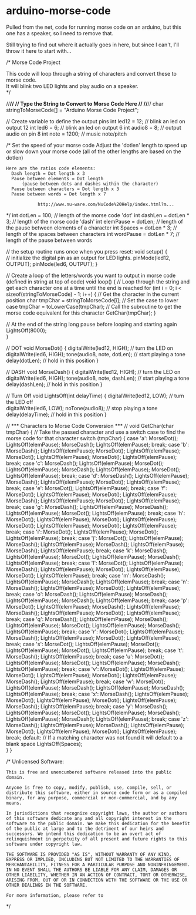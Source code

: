 # arduino-morse-code
Pulled from the net, code for running morse code on an arduino, but this one has a speaker, so I need to remove that.

Still trying to find out where it actually goes in here, but since I can't, I'll throw it here to start with...

/*
  Morse Code Project
  
  This code will loop through a string of characters and convert these to morse code.  
  It will blink two LED lights and play audio on a speaker.  
 */
 
 
//**************************************************//
//   Type the String to Convert to Morse Code Here  //
//**************************************************//
char stringToMorseCode[] = "Arduino Morse Code Project";

// Create variable to define the output pins
int led12 = 12;      // blink an led on output 12
int led6 = 6;        // blink an led on output 6
int audio8 = 8;      // output audio on pin 8
int note = 1200;      // music note/pitch

/*
	Set the speed of your morse code
	Adjust the 'dotlen' length to speed up or slow down your morse code
		(all of the other lengths are based on the dotlen)

	Here are the ratios code elements:
	  Dash length = Dot length x 3
	  Pause between elements = Dot length
		  (pause between dots and dashes within the character)
	  Pause between characters = Dot length x 3
	  Pause between words = Dot length x 7
  
				http://www.nu-ware.com/NuCode%20Help/index.html?m...
*/
int dotLen = 100;     // length of the morse code 'dot'
int dashLen = dotLen * 3;    // length of the morse code 'dash'
int elemPause = dotLen;  // length of the pause between elements of a character
int Spaces = dotLen * 3;     // length of the spaces between characters
int wordPause = dotLen * 7;  // length of the pause between words

// the setup routine runs once when you press reset:
void setup() {                
  // initialize the digital pin as an output for LED lights.
  pinMode(led12, OUTPUT); 
  pinMode(led6, OUTPUT); 
}

// Create a loop of the letters/words you want to output in morse code (defined in string at top of code)
void loop()
{ 
  // Loop through the string and get each character one at a time until the end is reached
  for (int i = 0; i < sizeof(stringToMorseCode) - 1; i++)
  {
    // Get the character in the current position
	char tmpChar = stringToMorseCode[i];
	// Set the case to lower case
	tmpChar = toLowerCase(tmpChar);
	// Call the subroutine to get the morse code equivalent for this character
	GetChar(tmpChar);
  }
  
  // At the end of the string long pause before looping and starting again
  LightsOff(8000);			
}

// DOT
void MorseDot()
{
  digitalWrite(led12, HIGH);  	// turn the LED on 
  digitalWrite(led6, HIGH); 
  tone(audio8, note, dotLen);	// start playing a tone
  delay(dotLen);             	// hold in this position
}

// DASH
void MorseDash()
{
  digitalWrite(led12, HIGH);  	// turn the LED on 
  digitalWrite(led6, HIGH);
  tone(audio8, note, dashLen);	// start playing a tone
  delay(dashLen);               // hold in this position
}

// Turn Off
void LightsOff(int delayTime)
{
  digitalWrite(led12, LOW);    	// turn the LED off  	
  digitalWrite(led6, LOW);
  noTone(audio8);	       	   	// stop playing a tone
  delay(delayTime);            	// hold in this position
}

// *** Characters to Morse Code Conversion *** //
void GetChar(char tmpChar)
{
	// Take the passed character and use a switch case to find the morse code for that character
	switch (tmpChar) {
	  case 'a':	
		MorseDot();
		LightsOff(elemPause);
		MorseDash();
		LightsOff(elemPause);
		break;
	  case 'b':
		MorseDash();
		LightsOff(elemPause);
		MorseDot();
		LightsOff(elemPause);
		MorseDot();
		LightsOff(elemPause);
		MorseDot();
		LightsOff(elemPause);
		break;
	  case 'c':
	    MorseDash();
		LightsOff(elemPause);
		MorseDot();
		LightsOff(elemPause);
		MorseDash();
		LightsOff(elemPause);
		MorseDot();
		LightsOff(elemPause);
		break;
	  case 'd':
		MorseDash();
		LightsOff(elemPause);
		MorseDash();
		LightsOff(elemPause);
		MorseDot();
		LightsOff(elemPause);
		break;
	  case 'e':
		MorseDot();
		LightsOff(elemPause);
		break;
	  case 'f':
	    MorseDot();
		LightsOff(elemPause);
		MorseDot();
		LightsOff(elemPause);
		MorseDash();
		LightsOff(elemPause);
		MorseDot();
		LightsOff(elemPause);
		break;
	  case 'g':
		MorseDash();
		LightsOff(elemPause);
		MorseDash();
		LightsOff(elemPause);
		MorseDot();
		LightsOff(elemPause);
		break;
	  case 'h':
	    MorseDot();
		LightsOff(elemPause);
		MorseDot();
		LightsOff(elemPause);
		MorseDot();
		LightsOff(elemPause);
		MorseDot();
		LightsOff(elemPause);
		break;
	  case 'i':
	    MorseDot();
		LightsOff(elemPause);
		MorseDot();
		LightsOff(elemPause);
		break;
	  case 'j':
	    MorseDot();
		LightsOff(elemPause);
		MorseDash();
		LightsOff(elemPause);
		MorseDash();
		LightsOff(elemPause);
		MorseDash();
		LightsOff(elemPause);
		break;
      case 'k':
	    MorseDash();
		LightsOff(elemPause);
		MorseDot();
		LightsOff(elemPause);
		MorseDash();
		LightsOff(elemPause);
		break;
	  case 'l':
	    MorseDot();
		LightsOff(elemPause);
		MorseDash();
		LightsOff(elemPause);
		MorseDot();
		LightsOff(elemPause);
		MorseDot();
		LightsOff(elemPause);
		break;
      case 'm':
	    MorseDash();
		LightsOff(elemPause);
		MorseDash();
		LightsOff(elemPause);
		break;
	  case 'n':
	    MorseDash();
		LightsOff(elemPause);
		MorseDot();
		LightsOff(elemPause);
		break;
	  case 'o':
	    MorseDash();
		LightsOff(elemPause);
		MorseDash();
		LightsOff(elemPause);
		MorseDash();
		LightsOff(elemPause);
		break;
	  case 'p':
	    MorseDot();
		LightsOff(elemPause);
		MorseDash();
		LightsOff(elemPause);
		MorseDash();
		LightsOff(elemPause);
		MorseDot();
		LightsOff(elemPause);
		break;
	  case 'q':
	    MorseDash();
		LightsOff(elemPause);
		MorseDash();
		LightsOff(elemPause);
		MorseDot();
		LightsOff(elemPause);
		MorseDash();
		LightsOff(elemPause);
		break;
	  case 'r':
	    MorseDot();
		LightsOff(elemPause);
		MorseDash();
		LightsOff(elemPause);
		MorseDot();
		LightsOff(elemPause);
		break;
	  case 's':
	    MorseDot();
		LightsOff(elemPause);
		MorseDot();
		LightsOff(elemPause);
		MorseDot();
		LightsOff(elemPause);
		break;
	  case 't':
	    MorseDash();
		LightsOff(elemPause);
		break;
	  case 'u':
	    MorseDot();
		LightsOff(elemPause);
		MorseDot();
		LightsOff(elemPause);
		MorseDash();
		LightsOff(elemPause);
		break;
	  case 'v':
	    MorseDot();
		LightsOff(elemPause);
		MorseDot();
		LightsOff(elemPause);
		MorseDot();
		LightsOff(elemPause);
		MorseDash();
		LightsOff(elemPause);
		break;
	  case 'w':
	    MorseDot();
		LightsOff(elemPause);
		MorseDash();
		LightsOff(elemPause);
		MorseDash();
		LightsOff(elemPause);
		break;
	  case 'x':
	    MorseDash();
		LightsOff(elemPause);
		MorseDot();
		LightsOff(elemPause);
		MorseDot();
		LightsOff(elemPause);
		MorseDash();
		LightsOff(elemPause);
		break;
	  case 'y':
	    MorseDash();
		LightsOff(elemPause);
		MorseDot();
		LightsOff(elemPause);
		MorseDash();
		LightsOff(elemPause);
		MorseDash();
		LightsOff(elemPause);
		break;
	  case 'z':
	    MorseDash();
		LightsOff(elemPause);
		MorseDash();
		LightsOff(elemPause);
		MorseDot();
		LightsOff(elemPause);
		MorseDot();
		LightsOff(elemPause);
		break;
	  default: 
		// If a matching character was not found it will default to a blank space
		LightsOff(Spaces);			
	}
}

/* 
	Unlicensed Software:
	
	This is free and unencumbered software released into the public domain.

	Anyone is free to copy, modify, publish, use, compile, sell, or
	distribute this software, either in source code form or as a compiled
	binary, for any purpose, commercial or non-commercial, and by any
	means.

	In jurisdictions that recognize copyright laws, the author or authors
	of this software dedicate any and all copyright interest in the
	software to the public domain. We make this dedication for the benefit
	of the public at large and to the detriment of our heirs and
	successors. We intend this dedication to be an overt act of
	relinquishment in perpetuity of all present and future rights to this
	software under copyright law.

	THE SOFTWARE IS PROVIDED "AS IS", WITHOUT WARRANTY OF ANY KIND,
	EXPRESS OR IMPLIED, INCLUDING BUT NOT LIMITED TO THE WARRANTIES OF
	MERCHANTABILITY, FITNESS FOR A PARTICULAR PURPOSE AND NONINFRINGEMENT.
	IN NO EVENT SHALL THE AUTHORS BE LIABLE FOR ANY CLAIM, DAMAGES OR
	OTHER LIABILITY, WHETHER IN AN ACTION OF CONTRACT, TORT OR OTHERWISE,
	ARISING FROM, OUT OF OR IN CONNECTION WITH THE SOFTWARE OR THE USE OR
	OTHER DEALINGS IN THE SOFTWARE.

	For more information, please refer to 
*/
